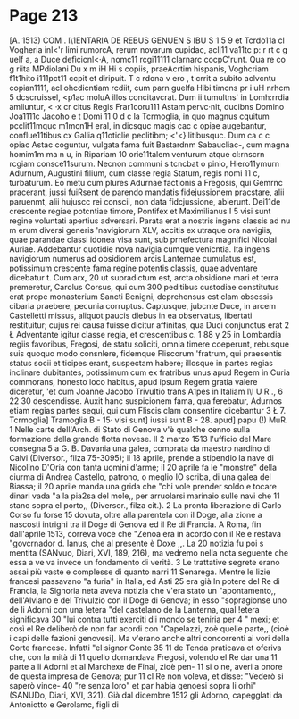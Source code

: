 # Page 213

[A. 1513) COM . l\1ENTARlA DE REBUS GENUEN S IBU S 1 5 9 et Tcrdo11a cl Vogheria inl<'r limi rumorcA, rerum novarum cupidac, aclj11 va11tc p: r rt c g uelf a, a Duce defìcicnl<·A, nomc11 rcgi11111 clarnarc cocpC'runt. Qua re co g riita MPdiolani Du x m iH Hi s copiis, praeAcrtim hispanis, Voghcriam f1t1hito i111pct11 ccpit et diripuit. T c rdona v ero , t crrit a subito aclvcntu copian1111, acl ohcdicntiam rcdiit, cum parn guelfa Hibi timcns pr i uH nrhcm 5 dcscruissel, <p1ac moluA illos concitavcrat. Dum ii tumultns' in Lomh:rrdia amliuntur, < ·x cr citus Regis Frar1coru111 Astam pervc·nit, ducibns Domino Joa1111c Jacoho e t Domi 11 0 d c la Tcrmoglia, in quo magnus cquitum pcclit11mquc m1mcn1H eral, in dicsquc magis cac c opiae augebantur, conflue11tibus cx Gallia q11oticlie peclitibm; <'<}llitibusquc. Dum ca c c opiac Astac coguntur, vulgata fama fuit Bastardnm Sabaucliac-, cum magna homim1m ma n u, in Ripariam 10 orie11talem venturum atque cl:rnscrn rcgiam consce11surum. Necnon communi s tcncbat o pinio, Hiero11ymurn Adurnum, Augustini fìlium, cum classe regia Statum, regis nomi 11 c, turbaturum. Eo metu cum plures Adurnae factionis a Fregosis, qui Gemrnc pracerant, jussi fuiRsent de parendo mandatis fidejussionem pracstare, alii paruenmt, alii hujuscc rei conscii, non data fidcjussione, abierunt. Dei11de crescente regiae potcntiae timore, Pontifex et Maximilianus I 5 visi sunt regine voluntati apertius adversari. Parata erat a nostris ingens classis ad nu m erum diversi generis 'navigiorurn XLV, accitis ex utraque ora navigiis, quae parandae classi idonea visa sunt, sub prnefectura magnifici Nicolai Auriae. Addebantur quotidie nova navigia cumque venicntia. Ita ingens navigiorum numerus ad obsidionem arcis Lanternae cumulatus est, potissimum crescente fama regine potentis classis, quae adventare dicebatur t. Cum arx, 20 ut supradictum est, arcta obsidione mari et terra premeretur, Carolus Corsus, qui cum 300 peditibus custodiae constitutus erat prope monasterium Sancti Benigni, deprehensus est clam obsessis cibaria praebere, pecunia corruptus. Captusque, jubcnte Duce, in arcem Castelletti missus, aliquot paucis diebus in ea observatus, libertati restituitur; cujus rei causa fuisse dicitur affinitas, qua Duci conjunctus erat 2 Ł Adventante igitur classe regia, et crescentibus c. 1 88 y 25 in Lombardia regiis favoribus, Fregosi, de statu soliciti, omnia timere coeperunt, rebusque suis quoquo modo consnlere, fidemque Fliscorum 'fratrum, qui praesentis status socii et ticipes erant, suspectam habere; illosque in partes regias inclinare dubitantes, potissimum cum ex fratribus unus apud Regem in Curia commorans, honesto loco habitus, apud ipsum Regem gratia valere diceretur, 'et cum Joanne Jacobo Trivultio trans A1pes in Italiam l\I U R ., 6 22 30 descendisse. Auxit hanc suspicionem fama, qua ferebatur, Adurnos etiam regias partes sequi, qui cum Fliscis clam consentire dicebantur 3 Ł 7. Tcrmoglia] Tramoglia B - 15· visi sunt] iussi sunt B - 28. apud] papu (!) MuR. 1 Nelle carte dell'Arch. di Stato di Genova v'è qualche cenno sulla formazione della grande flotta novese. Il 2 marzo 1513 l'ufficio del Mare consegna 5 a G. B. Davania una galea, comprata da maestro nardino di Calvi (Diversor., filza 75-3095); il 18 aprile, prende a stipendio la nave di Nicolino D'Oria con tanta uomini d'arme; il 20 aprile fa le "monstre" della ciurma di Andrea Castello, patrono, o meglio IO scriba, di una galea del Biassa; il 20 aprile manda una grida che "chi vole prender soldo e tocare dinari vada "a la pia2sa del mole,, per arruolarsi marinaio sulle navi che 11 stano sopra el porto,, (Diversor., filza cit.). 2 La pronta liberazione di Carlo Corso fu forse 15 dovuta, oltre alla parentela con il Doge, alla zione a nascosti intrighi tra il Doge di Genova ed il Re di Francia. A Roma, fin dall'aprile 1513, correva voce che "Zenoa era in acordo con il Re e restava "govcrnador d. Ianus, che al presente è Doxe ,,. La 20 notizia fu poi s mentita (SANvuo, Diari, XVI, 189, 216), ma vedremo nella nota seguente che essa a ve va invece un fondamento di verità. 3 Le trattative segrete erano assai più vaste e complesse di quanto narri 11 Senarega. Mentre le lizie francesi passavano "a furia" in Italia, ed Asti 25 era già ln potere del Re di Francia, la Signoria neta aveva notizia che v'era stato un "apontamento,, dell'Alviano e del Trivulzio con il Doge di Genova; in esso "sopragionse uno de li Adorni con una !etera "del castelano de la Lanterna, qual !etera significava 30 "lui contra tutti exerciti dii mondo se teniria per 4 " mexi; et così el Re deliberò de non far acordi con "Capelazzi, zoè quelle parte,, (cioè i capi delle fazioni genovesi]. Ma v'erano anche altri concorrenti ai vori della Corte francese. Infatti "el signor Conte 35 11 de Tenda praticava et oferiva che, con la mità di 11 quello domandava Fregosi, volendo el Re dar una 11 parte a li Adorni et al Marchexe de Final, zioè pen- 11 si o ne, averi a onore de questa impresa de Genova; pur 11 cl Re non voleva, et disse: "Vederò si saperò vince- 40 "re senza loro" et par habia genoesi sopra li orhi" (SANUDo, Diari, XVI, 321). Già dal dicembre 1512 gli Adorno, capegglati da Antoniotto e Gerolamc, figli di
